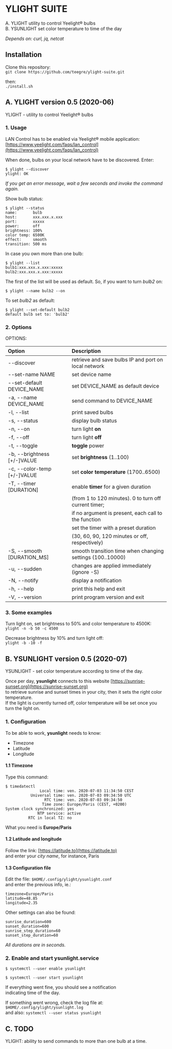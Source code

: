 # YLIGHT SUITE

A. YLIGHT utility to control Yeelight® bulbs  
B. YSUNLIGHT set color temperature to time of the day

*Depends on: curl, jq, netcat*

## Installation

Clone this repository:  
`git clone https://github.com/teegre/ylight-suite.git`

then:  
`./install.sh`


## A. YLIGHT version 0.5 (2020-06)

YLIGHT - utility to control Yeelight® bulbs

### 1. Usage

LAN Control has to be enabled via Yeelight® mobile application:  
[https://www.yeelight.com/faqs/lan_control](https://www.yeelight.com/faqs/lan_control)

When done, bulbs on your local network have to be discovered. Enter:  
```
$ ylight --discover
ylight: OK
```

*If you get an error message, wait a few seconds and invoke the command again.*

Show bulb status:  

```
$ ylight --status
name:       bulb
host:       xxx.xxx.x.xxx
port:       xxxxx
power:      off
brightness: 100%
color temp: 6500K
effect:     smooth
transition: 500 ms
```

In case you own more than one bulb:  
```
$ ylight --list
bulb1:xxx.xxx.x.xxx:xxxxx
bulb2:xxx.xxx.x.xxx:xxxxx
```

The first of the list will be used as default.
So, if you want to turn *bulb2* on:  
```
$ ylight --name bulb2 --on
```

To set *bulb2* as default:  
```
$ ylight --set-default bulb2
default bulb set to: 'bulb2'
```

### 2. Options

OPTIONS:

|Option                       |Description                                                  |
|:----------------------------|:------------------------------------------------------------|
| --discover                  | retrieve and save bulbs IP and port on local network        |
| --set-name NAME             | set device name                                             |
| --set-default DEVICE_NAME   | set DEVICE_NAME as default device                           |
| -a, --name DEVICE_NAME      | send command to DEVICE_NAME                                 |
| -l, --list                  | print saved bulbs                                           |
| -s, --status                | display bulb status                                         |
| -n, --on                    | turn light **on**                                           |
| -f, --off                   | turn light **off**                                          |
| -t, --toggle                | **toggle** power                                            |
| -b, --brightness [+/-]VALUE | set **brightness** (1..100)                                 |
| -c, --color-temp [+/-]VALUE | set **color temperature** (1700..6500)                      |
| -T, --timer [DURATION]      | enable **timer** for a given duration                       |
|                             | (from 1 to 120 minutes). 0 to turn off current timer;       |
|	                          | if no argument is present, each call to the function        |
|	                          | set the timer with a preset duration                        |
|	                          | (30, 60, 90, 120 minutes or off, respectively)              |
| -S, --smooth [DURATION_MS]  | smooth transition time when changing settings (100..10000)  |
| -u, --sudden                | changes are applied immediately (ignore -S)                 |
| -N, --notify                | display a notification                                      |
| -h, --help                  | print this help and exit                                    |
| -V, --version               | print program version and exit                              |

### 3. Some examples

Turn light on, set brightness to 50% and color temperature to 4500K:  
`ylight -n -b 50 -c 4500`

Decrease brightness by 10% and turn light off:  
`ylight -b -10 -f`

## B. YSUNLIGHT version 0.5 (2020-07)

YSUNLIGHT - set color temperature according to time of the day.

Once per day, **ysunlight** connects to this website [https://sunrise-sunset.org](https://sunrise-sunset.org)  
to retrieve sunrise and sunset times in your city, then it sets the right color temperature.  
If the light is currently turned off, color temperature will be set once you turn the light on.

### 1. Configuration

To be able to work, **ysunlight** needs to know:

 * Timezone
 * Latitude
 * Longitude

#### 1.1 Timezone

Type this command:  

```
$ timedatectl
               Local time: ven. 2020-07-03 11:34:50 CEST
           Universal time: ven. 2020-07-03 09:34:50 UTC
                 RTC time: ven. 2020-07-03 09:34:50
                Time zone: Europe/Paris (CEST, +0200)
System clock synchronized: yes
              NTP service: active
          RTC in local TZ: no

```
What you need is **Europe/Paris**

#### 1.2 Latitude and longitude

Follow the link: [https://latitude.to](https://latitude.to)  
and enter your *city name*, for instance, Paris

#### 1.3 Configuration file

Edit the file: `$HOME/.config/ylight/ysunlight.conf`  
and enter the previous info, ie.:  
```
timezone=Europe/Paris
latitude=48.85
longitude=2.35
```

Other settings can also be found:  
```
sunrise_duration=600
sunset_duration=600
sunrise_step_duration=60
sunset_step_duration=60
```

*All durations are in seconds.*

### 2. Enable and start ysunlight.service

```
$ systemctl --user enable ysunlight
```

```
$ systemctl --user start ysunlight
```

If everything went fine, you should see a notification  
indicating time of the day.

If something went wrong, check the log file at: `$HOME/.config/ylight/ysunlight.log`  
and also: `systemctl --user status ysunlight`

## C. TODO

YLIGHT: ability to send commands to more than one bulb at a time.

